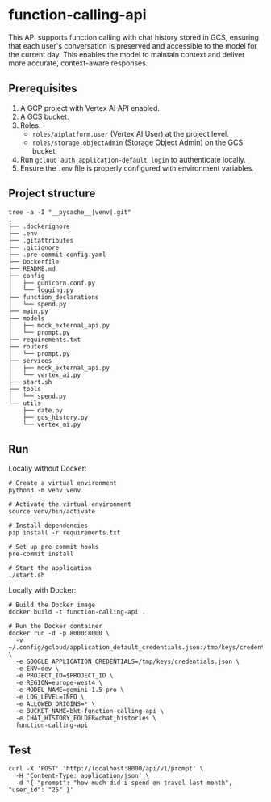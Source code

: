 # function-calling-api

This API supports function calling with chat history stored in GCS, ensuring that each user's conversation is preserved and accessible to the model for the current day. This enables the model to maintain context and deliver more accurate, context-aware responses.

## Prerequisites

1. A GCP project with Vertex AI API enabled.
2. A GCS bucket.
3. Roles:
   - `roles/aiplatform.user` (Vertex AI User) at the project level.
   - `roles/storage.objectAdmin` (Storage Object Admin) on the GCS bucket.
4. Run `gcloud auth application-default login` to authenticate locally.
5. Ensure the `.env` file is properly configured with environment variables.


## Project structure
```
tree -a -I "__pycache__|venv|.git"
.
├── .dockerignore
├── .env
├── .gitattributes
├── .gitignore
├── .pre-commit-config.yaml
├── Dockerfile
├── README.md
├── config
│   ├── gunicorn.conf.py
│   └── logging.py
├── function_declarations
│   └── spend.py
├── main.py
├── models
│   ├── mock_external_api.py
│   └── prompt.py
├── requirements.txt
├── routers
│   └── prompt.py
├── services
│   ├── mock_external_api.py
│   └── vertex_ai.py
├── start.sh
├── tools
│   └── spend.py
└── utils
    ├── date.py
    ├── gcs_history.py
    └── vertex_ai.py
```

## Run

Locally without Docker:
```
# Create a virtual environment
python3 -m venv venv

# Activate the virtual environment
source venv/bin/activate

# Install dependencies
pip install -r requirements.txt

# Set up pre-commit hooks
pre-commit install

# Start the application
./start.sh

```

Locally with Docker:
```
# Build the Docker image
docker build -t function-calling-api .

# Run the Docker container
docker run -d -p 8000:8000 \
  -v ~/.config/gcloud/application_default_credentials.json:/tmp/keys/credentials.json \
  -e GOOGLE_APPLICATION_CREDENTIALS=/tmp/keys/credentials.json \
  -e ENV=dev \
  -e PROJECT_ID=$PROJECT_ID \
  -e REGION=europe-west4 \
  -e MODEL_NAME=gemini-1.5-pro \
  -e LOG_LEVEL=INFO \
  -e ALLOWED_ORIGINS=* \
  -e BUCKET_NAME=bkt-function-calling-api \
  -e CHAT_HISTORY_FOLDER=chat_histories \
  function-calling-api
```

## Test
```
curl -X 'POST' 'http://localhost:8000/api/v1/prompt' \
  -H 'Content-Type: application/json' \
  -d '{ "prompt": "how much did i spend on travel last month", "user_id": "25" }'

```
